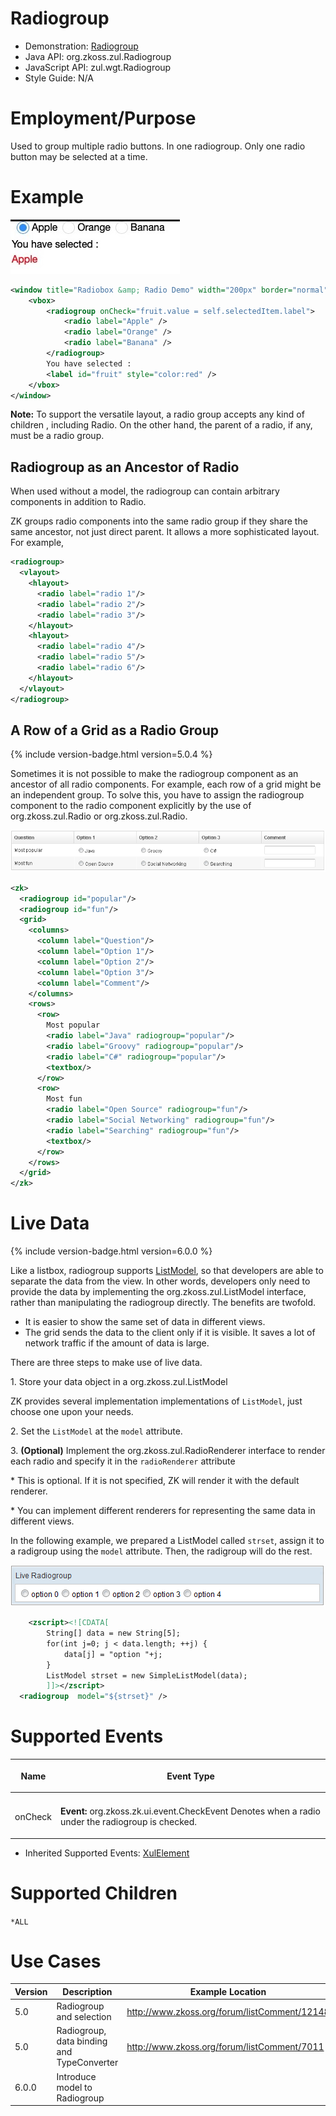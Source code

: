 # Radiogroup

- Demonstration:
  [Radiogroup](http://www.zkoss.org/zkdemo/input/radio_button)
- Java API: <javadoc>org.zkoss.zul.Radiogroup</javadoc>
- JavaScript API:
  <javadoc directory="jsdoc">zul.wgt.Radiogroup</javadoc>
- Style Guide: N/A

# Employment/Purpose

Used to group multiple radio buttons. In one radiogroup. Only one radio
button may be selected at a time.

# Example

![](images/ZKComRef_radio.png)

``` xml
<window title="Radiobox &amp; Radio Demo" width="200px" border="normal">
    <vbox>
        <radiogroup onCheck="fruit.value = self.selectedItem.label">
            <radio label="Apple" />
            <radio label="Orange" />
            <radio label="Banana" />
        </radiogroup>
        You have selected :
        <label id="fruit" style="color:red" />
    </vbox>
</window>
```

**Note:** To support the versatile layout, a radio group accepts any
kind of children , including Radio. On the other hand, the parent of a
radio, if any, must be a radio group.

## Radiogroup as an Ancestor of Radio

When used without a model, the radiogroup can contain arbitrary
components in addition to Radio.

ZK groups radio components into the same radio group if they share the
same ancestor, not just direct parent. It allows a more sophisticated
layout. For example,

``` xml
<radiogroup>
  <vlayout>
    <hlayout>
      <radio label="radio 1"/>
      <radio label="radio 2"/>
      <radio label="radio 3"/>
    </hlayout>
    <hlayout>
      <radio label="radio 4"/>
      <radio label="radio 5"/>
      <radio label="radio 6"/>
    </hlayout>
  </vlayout>
</radiogroup>
```

## A Row of a Grid as a Radio Group

{% include version-badge.html version=5.0.4 %}

Sometimes it is not possible to make the radiogroup component as an
ancestor of all radio components. For example, each row of a grid might
be an independent group. To solve this, you have to assign the
radiogroup component to the radio component explicitly by the use of
<javadoc method="setRadiogroup(java.lang.String)">org.zkoss.zul.Radio</javadoc>
or
<javadoc method="setRadiogroup(org.zkoss.zul.Radiogroup)">org.zkoss.zul.Radio</javadoc>.

![](images/ZKComRef_Radiogroup_Grid.png)

``` xml
<zk>
  <radiogroup id="popular"/>
  <radiogroup id="fun"/>
  <grid>
    <columns>
      <column label="Question"/>
      <column label="Option 1"/>
      <column label="Option 2"/>
      <column label="Option 3"/>
      <column label="Comment"/>
    </columns>
    <rows>
      <row>
        Most popular
        <radio label="Java" radiogroup="popular"/>
        <radio label="Groovy" radiogroup="popular"/>
        <radio label="C#" radiogroup="popular"/>
        <textbox/>
      </row>
      <row>
        Most fun
        <radio label="Open Source" radiogroup="fun"/>
        <radio label="Social Networking" radiogroup="fun"/>
        <radio label="Searching" radiogroup="fun"/>
        <textbox/>
      </row>
    </rows>
  </grid>
</zk>
```

# Live Data

{% include version-badge.html version=6.0.0 %}

Like a listbox, radiogroup supports
[ListModel](https://www.zkoss.org/wiki/ZK_Developer%27s_Reference/MVC/Model/List_Model),
so that developers are able to separate the data from the view. In other
words, developers only need to provide the data by implementing the
<javadoc type="interface">org.zkoss.zul.ListModel</javadoc> interface,
rather than manipulating the radiogroup directly. The benefits are
twofold.

- It is easier to show the same set of data in different views.
- The grid sends the data to the client only if it is visible. It saves
  a lot of network traffic if the amount of data is large.

There are three steps to make use of live data.

1\. Store your data object in a
<javadoc type="interface">org.zkoss.zul.ListModel</javadoc>

  
ZK provides several implementation implementations of `ListModel`, just
choose one upon your needs.

2\. Set the `ListModel` at the `model` attribute.

3\. **(Optional)** Implement the
<javadoc type="interface">org.zkoss.zul.RadioRenderer<T></javadoc>
interface to render each radio and specify it in the `radioRenderer`
attribute

  
\* This is optional. If it is not specified, ZK will render it with the
default renderer.

\* You can implement different renderers for representing the same data
in different views.

In the following example, we prepared a ListModel called `strset`,
assign it to a radigroup using the `model` attribute. Then, the
radigroup will do the rest.

![](images/Radiogroup.png)

``` xml
    <zscript><![CDATA[
        String[] data = new String[5];
        for(int j=0; j < data.length; ++j) {
            data[j] = "option "+j;
        }
        ListModel strset = new SimpleListModel(data);
        ]]></zscript>
  <radiogroup  model="${strset}" />
```

# Supported Events

<table>
<thead>
<tr class="header">
<th><center>
<p>Name</p>
</center></th>
<th><center>
<p>Event Type</p>
</center></th>
</tr>
</thead>
<tbody>
<tr class="odd">
<td></td>
<td></td>
</tr>
<tr class="even">
<td><center>
<p>onCheck</p>
</center></td>
<td><p><strong>Event:</strong>
<javadoc>org.zkoss.zk.ui.event.CheckEvent</javadoc> Denotes when a radio
under the radiogroup is checked.</p></td>
</tr>
</tbody>
</table>

- Inherited Supported Events: [
  XulElement](ZK_Component_Reference/Base_Components/XulElement#Supported_Events)

# Supported Children

`*ALL`

# Use Cases

| Version | Description                                | Example Location                                                                               |
|---------|--------------------------------------------|------------------------------------------------------------------------------------------------|
| 5.0     | Radiogroup and selection                   | [<http://www.zkoss.org/forum/listComment/12148>](http://www.zkoss.org/forum/listComment/12148) |
| 5.0     | Radiogroup, data binding and TypeConverter | [<http://www.zkoss.org/forum/listComment/7011>](http://www.zkoss.org/forum/listComment/7011)   |
| 6.0.0   | Introduce model to Radiogroup              |                                                                                                |
